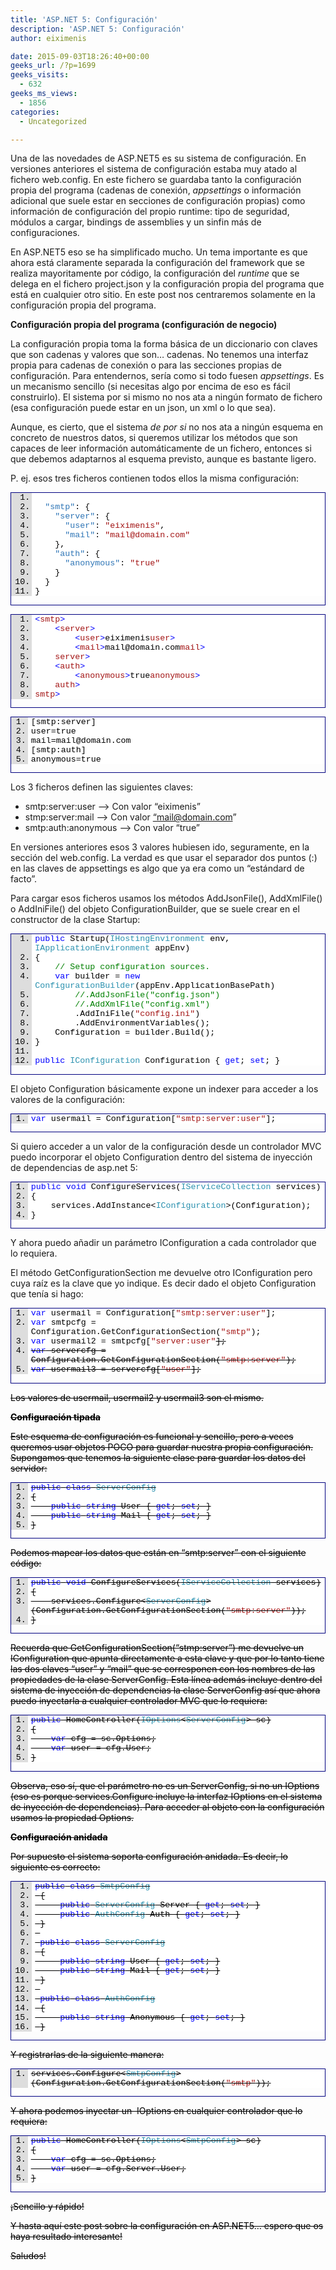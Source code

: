 ```yaml
---
title: 'ASP.NET 5: Configuración'
description: 'ASP.NET 5: Configuración'
author: eiximenis

date: 2015-09-03T18:26:40+00:00
geeks_url: /?p=1699
geeks_visits:
  - 632
geeks_ms_views:
  - 1856
categories:
  - Uncategorized

---
```

Una de las novedades de ASP.NET5 es su sistema de configuración. En versiones anteriores el sistema de configuración estaba muy atado al fichero web.config. En este fichero se guardaba tanto la configuración propia del programa (cadenas de conexión, _appsettings_ o información adicional que suele estar en secciones de configuración propias) como información de configuración del propio runtime: tipo de seguridad, módulos a cargar, bindings de assemblies y un sinfin más de configuraciones.

En ASP.NET5 eso se ha simplificado mucho. Un tema importante es que ahora está claramente separada la configuración del framework que se realiza mayoritamente por código, la configuración del _runtime_ que se delega en el fichero project.json y la configuración propia del programa que está en cualquier otro sitio. En este post nos centraremos solamente en la configuración propia del programa.

**Configuración propia del programa (configuración de negocio)**

La configuración propia toma la forma básica de un diccionario con claves que son cadenas y valores que son… cadenas. No tenemos una interfaz propia para cadenas de conexión o para las secciones propias de configuración. Para entendernos, sería como si todo fuesen _appsettings_. Es un mecanismo sencillo (si necesitas algo por encima de eso es fácil construirlo). El sistema por si mismo no nos ata a ningún formato de fichero (esa configuración puede estar en un json, un xml o lo que sea).

Aunque, es cierto, que el sistema _de por si_ no nos ata a ningún esquema en concreto de nuestros datos, si queremos utilizar los métodos que son capaces de leer información automáticamente de un fichero, entonces si que debemos adaptarnos al esquema previsto, aunque es bastante ligero.

P. ej. esos tres ficheros contienen todos ellos la misma configuración:

<div id="scid:9ce6104f-a9aa-4a17-a79f-3a39532ebf7c:b57b74d7-834a-4203-b530-84de66ffa0bd" class="wlWriterEditableSmartContent" style="float: none; padding-bottom: 0px; padding-top: 0px; padding-left: 0px; margin: 0px; display: inline; padding-right: 0px">
  <div style="border: #000080 1px solid; color: #000; font-family: 'Courier New', Courier, Monospace; font-size: 10pt">
    <div style="background: #ddd; max-height: 300px; overflow: auto">
      <ol start="1" style="background: #ffffff; margin: 0 0 0 2.5em; padding: 0 0 0 5px;">
        <li>
          &nbsp;
        </li>
        <li>
            <span style="background:#ffffff;color:#000000"></span><span style="background:#ffffff;color:#2e75b6">"smtp"</span><span style="background:#ffffff;color:#000000">: {</span>
        </li>
        <li>
              <span style="background:#ffffff;color:#000000"></span><span style="background:#ffffff;color:#2e75b6">"server"</span><span style="background:#ffffff;color:#000000">: {</span>
        </li>
        <li>
                <span style="background:#ffffff;color:#000000"></span><span style="background:#ffffff;color:#2e75b6">"user"</span><span style="background:#ffffff;color:#000000">: </span><span style="background:#ffffff;color:#a31515">"eiximenis"</span><span style="background:#ffffff;color:#000000">,</span>
        </li>
        <li>
                <span style="background:#ffffff;color:#000000"></span><span style="background:#ffffff;color:#2e75b6">"mail"</span><span style="background:#ffffff;color:#000000">: </span><span style="background:#ffffff;color:#a31515">"mail@domain.com"</span>
        </li>
        <li>
              <span style="background:#ffffff;color:#000000">},</span>
        </li>
        <li>
              <span style="background:#ffffff;color:#000000"></span><span style="background:#ffffff;color:#2e75b6">"auth"</span><span style="background:#ffffff;color:#000000">: {</span>
        </li>
        <li>
                <span style="background:#ffffff;color:#000000"></span><span style="background:#ffffff;color:#2e75b6">"anonymous"</span><span style="background:#ffffff;color:#000000">: </span><span style="background:#ffffff;color:#a31515">"true"</span>
        </li>
        <li>
              <span style="background:#ffffff;color:#000000">}</span>
        </li>
        <li>
            <span style="background:#ffffff;color:#000000">}</span>
        </li>
        <li>
          <span style="background:#ffffff;color:#000000">}</span>
        </li>
      </ol>
    </div></p>
  </div></p>
</div></p> 

<div id="scid:9ce6104f-a9aa-4a17-a79f-3a39532ebf7c:90fb9c52-ebda-4332-8434-fe3836bb2a9f" class="wlWriterEditableSmartContent" style="float: none; padding-bottom: 0px; padding-top: 0px; padding-left: 0px; margin: 0px; display: inline; padding-right: 0px">
  <div style="border: #000080 1px solid; color: #000; font-family: 'Courier New', Courier, Monospace; font-size: 10pt">
    <div style="background: #ddd; max-height: 400px; overflow: auto">
      <ol start="1" style="background: #ffffff; margin: 0 0 0 2.5em; padding: 0 0 0 5px;">
        <li>
          <span style="background:#ffffff;color:#0000ff"><</span><span style="background:#ffffff;color:#a31515">smtp</span><span style="background:#ffffff;color:#0000ff">></span>
        </li>
        <li>
              <span style="background:#ffffff;color:#0000ff"><</span><span style="background:#ffffff;color:#a31515">server</span><span style="background:#ffffff;color:#0000ff">></span>
        </li>
        <li>
                  <span style="background:#ffffff;color:#0000ff"><</span><span style="background:#ffffff;color:#a31515">user</span><span style="background:#ffffff;color:#0000ff">></span><span style="background:#ffffff;color:#000000">eiximenis</span><span style="background:#ffffff;color:#0000ff"></</span><span style="background:#ffffff;color:#a31515">user</span><span style="background:#ffffff;color:#0000ff">></span>
        </li>
        <li>
                  <span style="background:#ffffff;color:#0000ff"><</span><span style="background:#ffffff;color:#a31515">mail</span><span style="background:#ffffff;color:#0000ff">></span><span style="background:#ffffff;color:#000000">mail@domain.com</span><span style="background:#ffffff;color:#0000ff"></</span><span style="background:#ffffff;color:#a31515">mail</span><span style="background:#ffffff;color:#0000ff">></span>
        </li>
        <li>
              <span style="background:#ffffff;color:#0000ff"></</span><span style="background:#ffffff;color:#a31515">server</span><span style="background:#ffffff;color:#0000ff">></span>
        </li>
        <li>
              <span style="background:#ffffff;color:#0000ff"><</span><span style="background:#ffffff;color:#a31515">auth</span><span style="background:#ffffff;color:#0000ff">></span>
        </li>
        <li>
                  <span style="background:#ffffff;color:#0000ff"><</span><span style="background:#ffffff;color:#a31515">anonymous</span><span style="background:#ffffff;color:#0000ff">></span><span style="background:#ffffff;color:#000000">true</span><span style="background:#ffffff;color:#0000ff"></</span><span style="background:#ffffff;color:#a31515">anonymous</span><span style="background:#ffffff;color:#0000ff">></span>
        </li>
        <li>
              <span style="background:#ffffff;color:#0000ff"></</span><span style="background:#ffffff;color:#a31515">auth</span><span style="background:#ffffff;color:#0000ff">></span>
        </li>
        <li>
          <span style="background:#ffffff;color:#0000ff"></</span><span style="background:#ffffff;color:#a31515">smtp</span><span style="background:#ffffff;color:#0000ff">></span>
        </li>
      </ol>
    </div></p>
  </div></p>
</div></p> 

<div id="scid:9ce6104f-a9aa-4a17-a79f-3a39532ebf7c:ab4376cb-9f54-4032-a71a-c9881d3d13b1" class="wlWriterEditableSmartContent" style="float: none; padding-bottom: 0px; padding-top: 0px; padding-left: 0px; margin: 0px; display: inline; padding-right: 0px">
  <div style="border: #000080 1px solid; color: #000; font-family: 'Courier New', Courier, Monospace; font-size: 10pt">
    <div style="background: #ddd; max-height: 300px; overflow: auto">
      <ol start="1" style="background: #ffffff; margin: 0 0 0 2em; padding: 0 0 0 5px;">
        <li>
          <span style="background:#ffffff;color:#000000">[smtp:server]</span>
        </li>
        <li>
          <span style="background:#ffffff;color:#000000">user=true</span>
        </li>
        <li>
          <span style="background:#ffffff;color:#000000">mail=mail@domain.com</span>
        </li>
        <li>
          <span style="background:#ffffff;color:#000000">[smtp:auth]</span>
        </li>
        <li>
          <span style="b
ackground:#ffffff;color:#000000">anonymous=true</span>
        </li>
      </ol>
    </div></p>
  </div></p>
</div></p> 

Los 3 ficheros definen las siguientes claves:

  * smtp:server:user –> Con valor “eiximenis”
  * stmp:server:mail –> Con valor [“mail@domain.com][1]”
  * smtp:auth:anonymous –> Con valor “true”

En versiones anteriores esos 3 valores hubiesen ido, seguramente, en la sección<appSettings /> del web.config. La verdad es que usar el separador dos puntos (:) en las claves de appsettings es algo que ya era como un “estándard de facto”.

Para cargar esos ficheros usamos los métodos AddJsonFile(), AddXmlFile() o AddIniFile() del objeto ConfigurationBuilder, que se suele crear en el constructor de la clase Startup:

<div id="scid:9ce6104f-a9aa-4a17-a79f-3a39532ebf7c:f75edf3d-2812-461e-b054-2a9ee5c3229b" class="wlWriterEditableSmartContent" style="float: none; padding-bottom: 0px; padding-top: 0px; padding-left: 0px; margin: 0px; display: inline; padding-right: 0px">
  <div style="border: #000080 1px solid; color: #000; font-family: 'Courier New', Courier, Monospace; font-size: 10pt">
    <div style="background: #ddd; max-height: 300px; overflow: auto">
      <ol start="1" style="background: #ffffff; margin: 0 0 0 2.5em; padding: 0 0 0 5px;">
        <li>
          <span style="background:#ffffff;color:#000000"></span><span style="background:#ffffff;color:#0000ff">public</span><span style="background:#ffffff;color:#000000"> Startup(</span><span style="background:#ffffff;color:#2b91af">IHostingEnvironment</span><span style="background:#ffffff;color:#000000"> env, </span><span style="background:#ffffff;color:#2b91af">IApplicationEnvironment</span><span style="background:#ffffff;color:#000000"> appEnv)</span>
        </li>
        <li>
          <span style="background:#ffffff;color:#000000">{</span>
        </li>
        <li>
              <span style="background:#ffffff;color:#000000"></span><span style="background:#ffffff;color:#008000">// Setup configuration sources.</span>
        </li>
        <li>
              <span style="background:#ffffff;color:#000000"></span><span style="background:#ffffff;color:#0000ff">var</span><span style="background:#ffffff;color:#000000"> builder = </span><span style="background:#ffffff;color:#0000ff">new</span><span style="background:#ffffff;color:#000000"> </span><span style="background:#ffffff;color:#2b91af">ConfigurationBuilder</span><span style="background:#ffffff;color:#000000">(appEnv.ApplicationBasePath)</span>
        </li>
        <li>
                  <span style="background:#ffffff;color:#000000"></span><span style="background:#ffffff;color:#008000">//.AddJsonFile("config.json")</span>
        </li>
        <li>
                  <span style="background:#ffffff;color:#000000"></span><span style="background:#ffffff;color:#008000">//.AddXmlFile("config.xml")</span>
        </li>
        <li>
                  <span style="background:#ffffff;color:#000000">.AddIniFile(</span><span style="background:#ffffff;color:#a31515">"config.ini"</span><span style="background:#ffffff;color:#000000">)</span>
        </li>
        <li>
                  <span style="background:#ffffff;color:#000000">.AddEnvironmentVariables();</span>
        </li>
        <li>
              <span style="background:#ffffff;color:#000000">Configuration = builder.Build();</span>
        </li>
        <li>
          <span style="background:#ffffff;color:#000000">}</span>
        </li>
        <li>
          &nbsp;
        </li>
        <li>
          <span style="background:#ffffff;color:#000000"></span><span style="background:#ffffff;color:#0000ff">public</span><span style="background:#ffffff;color:#000000"> </span><span style="background:#ffffff;color:#2b91af">IConfiguration</span><span style="background:#ffffff;color:#000000"> Configuration { </span><span style="background:#ffffff;color:#0000ff">get</span><span style="background:#ffffff;color:#000000">; </span><span style="background:#ffffff;color:#0000ff">set</span><span style="background:#ffffff;color:#000000">; }</span>
        </li>
      </ol>
    </div></p>
  </div></p>
</div>

El objeto Configuration básicamente expone un indexer para acceder a los valores de la configuración:

<div id="scid:9ce6104f-a9aa-4a17-a79f-3a39532ebf7c:29dbfc18-ac23-4a92-be8c-5add3fd82efa" class="wlWriterEditableSmartContent" style="float: none; padding-bottom: 0px; padding-top: 0px; padding-left: 0px; margin: 0px; display: inline; padding-right: 0px">
  <div style="border: #000080 1px solid; color: #000; font-family: 'Courier New', Courier, Monospace; font-size: 10pt">
    <div style="background: #ddd; max-height: 300px; overflow: auto">
      <ol start="1" style="background: #ffffff; margin: 0 0 0 2em; padding: 0 0 0 5px;">
        <li>
          <span style="background:#ffffff;color:#0000ff">var</span><span style="background:#ffffff;color:#000000"> usermail = Configuration[</span><span style="background:#ffffff;color:#a31515">"smtp:server:user"</span><span style="background:#ffffff;color:#000000">];</span>
        </li>
      </ol>
    </div></p>
  </div></p>
</div>

Si quiero acceder a un valor de la configuración desde un controlador MVC puedo incorporar el objeto Configuration dentro del sistema de inyección de dependencias de asp.net 5:

<div id="scid:9ce6104f-a9aa-4a17-a79f-3a39532ebf7c:cf2a7e6d-d951-4762-9e0a-3aedc9f32a8d" class="wlWriterEditableSmartContent" style="float: none; padding-bottom: 0px; padding-top: 0px; padding-left: 0px; margin: 0px; display: inline; padding-right: 0px">
  <div style="border: #000080 1px solid; color: #000; font-family: 'Courier New', Courier, Monospace; font-size: 10pt">
    <div style="background: #ddd; max-height: 300px; overflow: auto">
      <ol start="1" style="background: #ffffff; margin: 0 0 0 2em; padding: 0 0 0 5px;">
        <li>
          <span style="background:#ffffff;color:#000000"></span><span style="background:#ffffff;color:#0000ff">public</span><span style="background:#ffffff;color:#000000"> </span><span style="background:#ffffff;color:#0000ff">void</span><span style="background:#ffffff;color:#000000"> ConfigureServices(</span><span style="background:#ffffff;color:#2b91af">IServiceCollection</span><span style="background:#ffffff;color:#000000"> services)</span>
        </li>
        <li>
          <span style="background:#ffffff;color:#000000">{</span>
        </li>
        <li>
              <span style="background:#ffffff;color:#000000">services.AddInstance<</span><span style="background:#ffffff;color:#2b91af">IConfiguration</span><span style="background:#ffffff;color:#000000">>(Configuration);</span>
        </li>
        <li>
          <span style="background:#ffffff;color:#000000">}</span>
        </li>
      </ol>
    </div></p>
  </div></p>
</div>

Y ahora puedo añadir un parámetro IConfiguration a cada controlador que lo requiera.

El método GetConfigurationSection me devuelve otro IConfiguration pero cuya raíz es la clave que yo indique. Es decir dado el objeto Configuration que tenía si hago:

<div id="scid:9ce6104f-a9aa-4a17-a79f-3a39532ebf7c:e56f2434-410b-47da-9382-b56de2b6ff1f" class="wlWriterEditableSmartContent" style="float: none; padding-bottom: 0px; padding-top: 0px; padding-left: 0px; margin: 0px; display: inline; padding-right: 0px">
  <div style="border: #000080 1px solid; color: #000; font-family: 'Courier New', Courier, Monospace; font-size: 10pt">
    <div style="background: #ddd; max-height: 300px; overflow: auto">
      <ol start="1" style="background: #ffffff; margin: 0 0 0 2em; padding: 0 0 0 5px;">
        <li>
          <span style="background:#ffffff;color:#000000"></span><span style="background:#ffffff;color:#0000ff">var</span><span style="background:#ffffff;color:#000000"> usermail = Configuration[</span><span style="background:#ffffff;color:#a31515">"smtp:server:user"</span><span style="background:#ffffff;color:#000000">];</span>
        </li>
        <li>
          <span style="background:#ffffff;color:#000000"></span><span style="background:#ffffff;color:#0000ff">var</span><span style="background:#ffffff;color:#000000"> smtpcfg = Configuration.GetConfigurationSection(</span><span style="background:#ffffff;color:#a31515">"smtp"</span><span style="background:#ffffff;color:#000000">);</span>
        </li>
        <li>
          <span style="background:#ffffff;color:#000000"></span><span style="background:#ffffff;color:#0000ff">var</span><span style="background:#ffffff;color:#000000"> usermail2 = smtpcfg[</span><span style="background:#ffffff;color:#a31515">"server:user"</span><s pan style="background:#ffffff;color:#000000">];</span>
        </li>
        <li>
          <span style="background:#ffffff;color:#000000"></span><span style="background:#ffffff;color:#0000ff">var</span><span style="background:#ffffff;color:#000000"> servercfg = Configuration.GetConfigurationSection(</span><span style="background:#ffffff;color:#a31515">"smtp:server"</span><span style="background:#ffffff;color:#000000">);</span>
        </li>
        <li>
          <span style="background:#ffffff;color:#000000"></span><span style="background:#ffffff;color:#0000ff">var</span><span style="background:#ffffff;color:#000000"> usermail3 = servercfg[</span><span style="background:#ffffff;color:#a31515">"user"</span><span style="background:#ffffff;color:#000000">];</span>
        </li>
      </ol>
    </div></p>
  </div></p>
</div>

Los valores de usermail, usermail2 y usermail3 son el mismo.

**Configuración tipada**

Este esquema de configuración es funcional y sencillo, pero a veces queremos usar objetos POCO para guardar nuestra propia configuración. Supongamos que tenemos la siguiente clase para guardar los datos del servidor:

<div id="scid:9ce6104f-a9aa-4a17-a79f-3a39532ebf7c:31eeb83a-db32-44ea-be2d-8bd6dc64c258" class="wlWriterEditableSmartContent" style="float: none; padding-bottom: 0px; padding-top: 0px; padding-left: 0px; margin: 0px; display: inline; padding-right: 0px">
  <div style="border: #000080 1px solid; color: #000; font-family: 'Courier New', Courier, Monospace; font-size: 10pt">
    <div style="background: #ddd; max-height: 300px; overflow: auto">
      <ol start="1" style="background: #ffffff; margin: 0 0 0 2em; padding: 0 0 0 5px;">
        <li>
          <span style="background:#ffffff;color:#000000"></span><span style="background:#ffffff;color:#0000ff">public</span><span style="background:#ffffff;color:#000000"> </span><span style="background:#ffffff;color:#0000ff">class</span><span style="background:#ffffff;color:#000000"> </span><span style="background:#ffffff;color:#2b91af">ServerConfig</span>
        </li>
        <li>
          <span style="background:#ffffff;color:#000000">{</span>
        </li>
        <li>
              <span style="background:#ffffff;color:#000000"></span><span style="background:#ffffff;color:#0000ff">public</span><span style="background:#ffffff;color:#000000"> </span><span style="background:#ffffff;color:#0000ff">string</span><span style="background:#ffffff;color:#000000"> User { </span><span style="background:#ffffff;color:#0000ff">get</span><span style="background:#ffffff;color:#000000">; </span><span style="background:#ffffff;color:#0000ff">set</span><span style="background:#ffffff;color:#000000">; }</span>
        </li>
        <li>
              <span style="background:#ffffff;color:#000000"></span><span style="background:#ffffff;color:#0000ff">public</span><span style="background:#ffffff;color:#000000"> </span><span style="background:#ffffff;color:#0000ff">string</span><span style="background:#ffffff;color:#000000"> Mail { </span><span style="background:#ffffff;color:#0000ff">get</span><span style="background:#ffffff;color:#000000">; </span><span style="background:#ffffff;color:#0000ff">set</span><span style="background:#ffffff;color:#000000">; }</span>
        </li>
        <li>
          <span style="background:#ffffff;color:#000000">}</span>
        </li>
      </ol>
    </div></p>
  </div></p>
</div>

Podemos mapear los datos que están en “smtp:server” con el siguiente código:

<div id="scid:9ce6104f-a9aa-4a17-a79f-3a39532ebf7c:0941d2b7-3f8e-4adf-a3d1-9a4041204463" class="wlWriterEditableSmartContent" style="float: none; padding-bottom: 0px; padding-top: 0px; padding-left: 0px; margin: 0px; display: inline; padding-right: 0px">
  <div style="border: #000080 1px solid; color: #000; font-family: 'Courier New', Courier, Monospace; font-size: 10pt">
    <div style="background: #ddd; max-height: 300px; overflow: auto">
      <ol start="1" style="background: #ffffff; margin: 0 0 0 2em; padding: 0 0 0 5px;">
        <li>
          <span style="background:#ffffff;color:#000000"></span><span style="background:#ffffff;color:#0000ff">public</span><span style="background:#ffffff;color:#000000"> </span><span style="background:#ffffff;color:#0000ff">void</span><span style="background:#ffffff;color:#000000"> ConfigureServices(</span><span style="background:#ffffff;color:#2b91af">IServiceCollection</span><span style="background:#ffffff;color:#000000"> services)</span>
        </li>
        <li>
          <span style="background:#ffffff;color:#000000">{</span>
        </li>
        <li>
              <span style="background:#ffffff;color:#000000">services.Configure<</span><span style="background:#ffffff;color:#2b91af">ServerConfig</span><span style="background:#ffffff;color:#000000">>(Configuration.GetConfigurationSection(</span><span style="background:#ffffff;color:#a31515">"smtp:server"</span><span style="background:#ffffff;color:#000000">));</span>
        </li>
        <li>
          <span style="background:#ffffff;color:#000000">}</span>
        </li>
      </ol>
    </div></p>
  </div></p>
</div>

Recuerda que GetConfigurationSection(“stmp:server”) me devuelve un IConfiguration que apunta directamente a esta clave y que por lo tanto tiene las dos claves “user” y “mail” que se corresponen con los nombres de las propiedades de la clase ServerConfig. Esta línea además incluye dentro del sistema de inyección de dependencias la clase ServerConfig así que ahora puedo inyectarla a cualquier controlador MVC que lo requiera:

<div id="scid:9ce6104f-a9aa-4a17-a79f-3a39532ebf7c:4c98a549-5e37-416f-9daa-294a06cc52ee" class="wlWriterEditableSmartContent" style="float: none; padding-bottom: 0px; padding-top: 0px; padding-left: 0px; margin: 0px; display: inline; padding-right: 0px">
  <div style="border: #000080 1px solid; color: #000; font-family: 'Courier New', Courier, Monospace; font-size: 10pt">
    <div style="background: #ddd; max-height: 300px; overflow: auto">
      <ol start="1" style="background: #ffffff; margin: 0 0 0 2em; padding: 0 0 0 5px;">
        <li>
          <span style="background:#ffffff;color:#000000"></span><span style="background:#ffffff;color:#0000ff">public</span><span style="background:#ffffff;color:#000000"> HomeController(</span><span style="background:#ffffff;color:#2b91af">IOptions</span><span style="background:#ffffff;color:#000000"><</span><span style="background:#ffffff;color:#2b91af">ServerConfig</span><span style="background:#ffffff;color:#000000">> sc)</span>
        </li>
        <li>
          <span style="background:#ffffff;color:#000000">{</span>
        </li>
        <li>
              <span style="background:#ffffff;color:#000000"></span><span style="background:#ffffff;color:#0000ff">var</span><span style="background:#ffffff;color:#000000"> cfg = sc.Options;</span>
        </li>
        <li>
              <span style="background:#ffffff;color:#000000"></span><span style="background:#ffffff;color:#0000ff">var</span><span style="background:#ffffff;color:#000000"> user = cfg.User;</span>
        </li>
        <li>
          <span style="background:#ffffff;color:#000000">}</span>
        </li>
      </ol>
    </div></p>
  </div></p>
</div>

Observa, eso sí, que el parámetro no es un ServerConfig, si no un IOptions<ServerConfig> (eso es porque services.Configure incluye la interfaz IOptions<T> en el sistema de inyección de dependencias). Para acceder al objeto con la configuración usamos la propiedad Options.

**Configuración anidada**

Por supuesto el sistema soporta configuración anidada. Es decir, lo siguiente es correcto:

<div id="scid:9ce6104f-a9aa-4a17-a79f-3a39532ebf7c:96c2d432-05f5-4ccb-867b-af49898d2239" class="wlWriterEditableSmartContent" style="float: none; padding-bottom: 0px; padding-top: 0px; padding-left: 0px; margin: 0px; display: inline; padding-right: 0px">
  <div style="border: #000080 1px solid; color: #000; font-family: 'Courier New', Courier, Monospace; font-size: 10pt">
    <div style="background: #ddd; max-height: 300px; overflow: auto">
      <ol start="1" style="background: #ffffff; margin: 0 0 0 2.5em; padding: 0 0 0 5px;">
        <li>
          <span style="background:#ffffff;color:#000000"></span><span style="background:#ffffff;color:#0000ff">public</span><span style="background:#ffffff;color:#000000"> </span><span style="background:#ffffff;color:#0000ff">class</span><span style="background:#ffffff;color:#000000"> </span><span style="background:#ffffff;color:#2b91af">SmtpConfig</span>
        </li>
        <li>
           <span style="background:#ffffff;co
lor:#000000">{</span>
        </li>
        <li>
               <span style="background:#ffffff;color:#000000"></span><span style="background:#ffffff;color:#0000ff">public</span><span style="background:#ffffff;color:#000000"> </span><span style="background:#ffffff;color:#2b91af">ServerConfig</span><span style="background:#ffffff;color:#000000"> Server { </span><span style="background:#ffffff;color:#0000ff">get</span><span style="background:#ffffff;color:#000000">; </span><span style="background:#ffffff;color:#0000ff">set</span><span style="background:#ffffff;color:#000000">; }</span>
        </li>
        <li>
               <span style="background:#ffffff;color:#000000"></span><span style="background:#ffffff;color:#0000ff">public</span><span style="background:#ffffff;color:#000000"> </span><span style="background:#ffffff;color:#2b91af">AuthConfig</span><span style="background:#ffffff;color:#000000"> Auth { </span><span style="background:#ffffff;color:#0000ff">get</span><span style="background:#ffffff;color:#000000">; </span><span style="background:#ffffff;color:#0000ff">set</span><span style="background:#ffffff;color:#000000">; }</span>
        </li>
        <li>
           <span style="background:#ffffff;color:#000000">}</span>
        </li>
        <li>
          &nbsp;
        </li>
        <li>
           <span style="background:#ffffff;color:#000000"></span><span style="background:#ffffff;color:#0000ff">public</span><span style="background:#ffffff;color:#000000"> </span><span style="background:#ffffff;color:#0000ff">class</span><span style="background:#ffffff;color:#000000"> </span><span style="background:#ffffff;color:#2b91af">ServerConfig</span>
        </li>
        <li>
           <span style="background:#ffffff;color:#000000">{</span>
        </li>
        <li>
               <span style="background:#ffffff;color:#000000"></span><span style="background:#ffffff;color:#0000ff">public</span><span style="background:#ffffff;color:#000000"> </span><span style="background:#ffffff;color:#0000ff">string</span><span style="background:#ffffff;color:#000000"> User { </span><span style="background:#ffffff;color:#0000ff">get</span><span style="background:#ffffff;color:#000000">; </span><span style="background:#ffffff;color:#0000ff">set</span><span style="background:#ffffff;color:#000000">; }</span>
        </li>
        <li>
               <span style="background:#ffffff;color:#000000"></span><span style="background:#ffffff;color:#0000ff">public</span><span style="background:#ffffff;color:#000000"> </span><span style="background:#ffffff;color:#0000ff">string</span><span style="background:#ffffff;color:#000000"> Mail { </span><span style="background:#ffffff;color:#0000ff">get</span><span style="background:#ffffff;color:#000000">; </span><span style="background:#ffffff;color:#0000ff">set</span><span style="background:#ffffff;color:#000000">; }</span>
        </li>
        <li>
           <span style="background:#ffffff;color:#000000">}</span>
        </li>
        <li>
          &nbsp;
        </li>
        <li>
           <span style="background:#ffffff;color:#000000"></span><span style="background:#ffffff;color:#0000ff">public</span><span style="background:#ffffff;color:#000000"> </span><span style="background:#ffffff;color:#0000ff">class</span><span style="background:#ffffff;color:#000000"> </span><span style="background:#ffffff;color:#2b91af">AuthConfig</span>
        </li>
        <li>
           <span style="background:#ffffff;color:#000000">{</span>
        </li>
        <li>
               <span style="background:#ffffff;color:#000000"></span><span style="background:#ffffff;color:#0000ff">public</span><span style="background:#ffffff;color:#000000"> </span><span style="background:#ffffff;color:#0000ff">string</span><span style="background:#ffffff;color:#000000"> Anonymous { </span><span style="background:#ffffff;color:#0000ff">get</span><span style="background:#ffffff;color:#000000">; </span><span style="background:#ffffff;color:#0000ff">set</span><span style="background:#ffffff;color:#000000">; }</span>
        </li>
        <li>
           <span style="background:#ffffff;color:#000000">}</span>
        </li>
      </ol>
    </div></p>
  </div></p>
</div>

Y registrarlas de la siguiente manera:

<div id="scid:9ce6104f-a9aa-4a17-a79f-3a39532ebf7c:d2710411-015d-4b89-8f3a-6e925c82ad11" class="wlWriterEditableSmartContent" style="float: none; padding-bottom: 0px; padding-top: 0px; padding-left: 0px; margin: 0px; display: inline; padding-right: 0px">
  <div style="border: #000080 1px solid; color: #000; font-family: 'Courier New', Courier, Monospace; font-size: 10pt">
    <div style="background: #ddd; max-height: 300px; overflow: auto">
      <ol start="1" style="background: #ffffff; margin: 0 0 0 2em; padding: 0 0 0 5px;">
        <li>
          <span style="background:#ffffff;color:#000000">services.Configure<</span><span style="background:#ffffff;color:#2b91af">SmtpConfig</span><span style="background:#ffffff;color:#000000">>(Configuration.GetConfigurationSection(</span><span style="background:#ffffff;color:#a31515">"smtp"</span><span style="background:#ffffff;color:#000000">));</span>
        </li>
      </ol>
    </div></p>
  </div></p>
</div>

Y ahora podemos inyectar un&#160; IOptions<SmtpConfig> en cualquier controlador que lo requiera:

<div id="scid:9ce6104f-a9aa-4a17-a79f-3a39532ebf7c:97ca206a-94b8-4322-a26e-393b88d12acb" class="wlWriterEditableSmartContent" style="float: none; padding-bottom: 0px; padding-top: 0px; padding-left: 0px; margin: 0px; display: inline; padding-right: 0px">
  <div style="border: #000080 1px solid; color: #000; font-family: 'Courier New', Courier, Monospace; font-size: 10pt">
    <div style="background: #ddd; max-height: 300px; overflow: auto">
      <ol start="1" style="background: #ffffff; margin: 0 0 0 2em; padding: 0 0 0 5px;">
        <li>
          <span style="background:#ffffff;color:#000000"></span><span style="background:#ffffff;color:#0000ff">public</span><span style="background:#ffffff;color:#000000"> HomeController(</span><span style="background:#ffffff;color:#2b91af">IOptions</span><span style="background:#ffffff;color:#000000"><</span><span style="background:#ffffff;color:#2b91af">SmtpConfig</span><span style="background:#ffffff;color:#000000">> sc)</span>
        </li>
        <li>
          <span style="background:#ffffff;color:#000000">{</span>
        </li>
        <li>
              <span style="background:#ffffff;color:#000000"></span><span style="background:#ffffff;color:#0000ff">var</span><span style="background:#ffffff;color:#000000"> cfg = sc.Options;</span>
        </li>
        <li>
              <span style="background:#ffffff;color:#000000"></span><span style="background:#ffffff;color:#0000ff">var</span><span style="background:#ffffff;color:#000000"> user = cfg.Server.User;</span>
        </li>
        <li>
          <span style="background:#ffffff;color:#000000">}</span>
        </li>
      </ol>
    </div></p>
  </div></p>
</div>

¡Sencillo y rápido!

Y hasta aquí este post sobre la configuración en ASP.NET5… espero que os haya resultado interesante!

Saludos!

 [1]: mailto:&ldquo;mail@domain.com